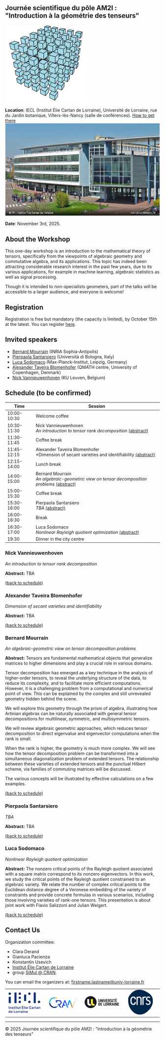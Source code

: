 ## Journée scientifique du pôle AM2I : "Introduction à la géométrie des tenseurs"

![tenseur](tenseur.png)

**Location**: IECL (Institut Élie Cartan de Lorraine), Université de Lorraine, rue du Jardin botanique, Villers-lès-Nancy (salle de conférences).  [How to get there](https://www.openstreetmap.org/?#map=19/48.665865/6.159937)
![photo-iecl](IECL.jpg)


**Date**: November 3rd, 2025.

## About the Workshop
This one-day workshop is an introduction to the mathematical theory of tensors, specifically from the viewpoints of algebraic geometry and commutative algebra, and its applications. 
This topic has indeed been attracting considerable research interest in the past few years, due to its various applications, for example in machine learning, algebraic statistics as well as signal processing. 

Though it is intended to non-specialists geometers, part of the talks will be accessible to a larger audience, and everyone is welcome!

## Registration
Registration is free but mandatory (the capacity is limited), by October 15th at the latest.
You can register [here](https://enquetes.univ-lorraine.fr/index.php/417547?lang=fr).

## Invited speakers
- [Bernard Mourrain](https://www-sop.inria.fr/members/Bernard.Mourrain/) (INRIA Sophia-Antipolis)
- [Pierpaola Santarsiero](https://pierpaolasantarsiero.wixsite.com/pierpaola) (Università di Bologna, Italy)
- [Luca Sodomaco](https://sites.google.com/view/luca-sodomaco/home) (Max-Planck-Institut, Leipzig, Germany)
- [Alexander Taveira Blomenhofer](https://a44l.github.io/) (QMATH centre, University of Copenhagen, Denmark)
- [Nick Vannieuwenhoven](https://people.cs.kuleuven.be/~nick.vannieuwenhoven/) (KU Leuven, Belgium)

## Schedule (to be confirmed)

| **Time**         | **Session**                             |
|-----------------------|-----------------------------------------|
| 10:00-10:30      | Welcome coffee                        |
| 10:30-11:30      | Nick Vannieuwenhoven <br> *An introduction to tensor rank decomposition*  [(abstract)](#nick-vannieuwenhoven)  |
| 11:30-11:45      | Coffee break          |
| 11:45-12:15      | Alexander Taveira Blomenhofer <br> *Dimension of secant varieties and identifiability [(abstract)](#alexander-taveira-blomenhofer)              |
| 12:15-14:00      | Lunch break          |
| 14:00-15:00      | Bernard Mourrain  <br> *An algebraic-geometric view on tensor decomposition problems* [(abstract)](#bernard-mourrain)  |
| 15:00-15:30      | Coffee break                            |
| 15:30-16:00      | Pierpaola Santarsiero <br> *TBA* [(abstract)](#pierpaola-santarsiero)  |
| 16:00-16:30      | Break                               |
| 16:30-17:00      | Luca Sodomaco <br> *Nonlinear Rayleigh quotient optimization*      [(abstract)](#luca-sodomaco)        |
| 19:30            | Dinner in the city centre |

### Nick Vannieuwenhoven
*An introduction to tensor rank decomposition*

**Abstract:** TBA

[(back to schedule)](#mon)

### Alexander Taveira Blomenhofer
*Dimension of secant varieties and identifiability*

**Abstract:** TBA

[(back to schedule)](#mon)

### Bernard Mourrain
*An algebraic-geometric view on tensor decomposition problems*

**Abstract:** Tensors are fundamental mathematical objects that generalize matrices to higher dimensions and play a crucial role in various domains. 

Tensor decomposition has emerged as a key technique in the analysis of higher-order tensors, to reveal the underlying structure of the data, 
to reduce its complexity, and to facilitate more efficient computations. However, it is a challenging problem from a computational and numerical point of view.
This can be explained by the complex and still unrevealed geometry hidden behind the scene.


We will explore this geometry through the prism of algebra, illustrating how Artinian algebras can be naturally associated with general tensor decompositions for multilinear, symmetric, and multisymmetric tensors. 

We will review algebraic geometric approaches, which reduces tensor decomposition to direct eigenvalue and eigenvector computations when the rank is small.

When the rank is higher, the geometry is much more complex. We will see how the tensor decomposition problem can be transformed into a simultaneous diagonalization problem of extended tensors. The relationship between these varieties of extended tensors and the punctual Hilbert scheme, via families of commuting matrices will be discussed.

The various concepts will be illustrated by effective calculations on a few examples.

[(back to schedule)](#mon)
 
### Pierpaola Santarsiero
*TBA*

**Abstract:** TBA

[(back to schedule)](#mon)

### Luca Sodomaco
*Nonlinear Rayleigh quotient optimization*

**Abstract:** The nonzero critical points of the Rayleigh quotient associated with a square matrix correspond to its nonzero eigenvectors. In this work, we study the critical points of the Rayleigh quotient constrained to an algebraic variety. We relate the number of complex critical points to the Euclidean distance degree of a Veronese embedding of the variety of constraints and provide concrete formulas in various scenarios, including those involving varieties of rank-one tensors. This presentation is about joint work with Flavio Salizzoni and Julian Weigert.

[(back to schedule)](#mon)





## Contact Us

Organization committee: 
 - Clara Derand
 - Gianluca Pacienza
 - Konstantin Usevich
 - [Institut Élie Cartan de Lorraine](https://iecl.univ-lorraine.fr/) 
 - group [SiMul @ CRAN](https://cran-simul.github.io/).

You can email the organizers at: [firstname.lastname@univ-lorraine.fr](firstname.lastname@univ-lorraine.fr)


<table width="100%" cellspacing="0" cellpadding="0" border="0" style="border-collapse: collapse; border: none;">
  <tr>
    <td align="center" width="25%">
      <img src="logo_iecl.png" alt="IECL" style="max-width: 100%; height: auto;" />
    </td>
    <td align="center" width="25%">
      <img src="Logo_CRAN.jpg" alt="CRAN" style="max-width: 100%; height: auto;" />
    </td>
    <td align="center" width="25%">
      <img src="LOGO_UL.png" alt="UL" style="max-width: 100%; height: auto;" />
    </td>
    <td align="center" width="25%">
      <img src="Logo_CNRS.png" alt="CNRS" style="max-width: 100%; height: auto;" />
    </td>
  </tr>
</table>



---

&copy; 2025 Journée scientifique du pôle AM2I : "Introduction à la géométrie des tenseurs"
